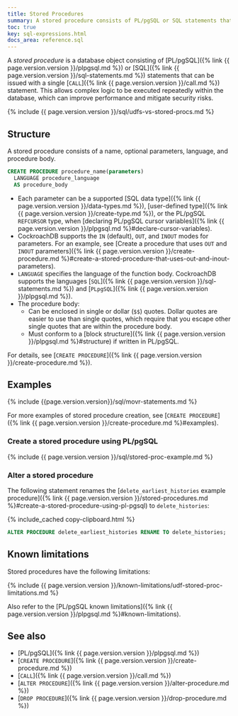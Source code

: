 ```yaml
---
title: Stored Procedures
summary: A stored procedure consists of PL/pgSQL or SQL statements that can be issued with a single call.
toc: true
key: sql-expressions.html
docs_area: reference.sql
---
```


A *stored procedure* is a database object consisting of [PL/pgSQL]({% link {{ page.version.version }}/plpgsql.md %}) or [SQL]({% link {{ page.version.version }}/sql-statements.md %}) statements that can be issued with a single [`CALL`]({% link {{ page.version.version }}/call.md %}) statement. This allows complex logic to be executed repeatedly within the database, which can improve performance and mitigate security risks.

{% include {{ page.version.version }}/sql/udfs-vs-stored-procs.md %}

## Structure

A stored procedure consists of a name, optional parameters, language, and procedure body.

~~~ sql
CREATE PROCEDURE procedure_name(parameters)
  LANGUAGE procedure_language
  AS procedure_body
~~~

- Each parameter can be a supported [SQL data type]({% link {{ page.version.version }}/data-types.md %}), [user-defined type]({% link {{ page.version.version }}/create-type.md %}), or the PL/pgSQL `REFCURSOR` type, when [declaring PL/pgSQL cursor variables]({% link {{ page.version.version }}/plpgsql.md %}#declare-cursor-variables).
- CockroachDB supports the `IN` (default), `OUT`, and `INOUT` modes for parameters. For an example, see [Create a procedure that uses `OUT` and `INOUT` parameters]({% link {{ page.version.version }}/create-procedure.md %}#create-a-stored-procedure-that-uses-out-and-inout-parameters).
- `LANGUAGE` specifies the language of the function body. CockroachDB supports the languages [`SQL`]({% link {{ page.version.version }}/sql-statements.md %}) and [`PLpgSQL`]({% link {{ page.version.version }}/plpgsql.md %}).
- The procedure body: 
	- Can be enclosed in single or dollar (`$$`) quotes. Dollar quotes are easier to use than single quotes, which require that you escape other single quotes that are within the procedure body.
	- Must conform to a [block structure]({% link {{ page.version.version }}/plpgsql.md %}#structure) if written in PL/pgSQL.

For details, see [`CREATE PROCEDURE`]({% link {{ page.version.version }}/create-procedure.md %}).

## Examples

{% include {{page.version.version}}/sql/movr-statements.md %}

For more examples of stored procedure creation, see [`CREATE PROCEDURE`]({% link {{ page.version.version }}/create-procedure.md %}#examples).

### Create a stored procedure using PL/pgSQL

{% include {{ page.version.version }}/sql/stored-proc-example.md %}

### Alter a stored procedure

The following statement renames the [`delete_earliest_histories` example procedure]({% link {{ page.version.version }}/stored-procedures.md %}#create-a-stored-procedure-using-pl-pgsql) to `delete_histories`:

{% include_cached copy-clipboard.html %}
~~~ sql
ALTER PROCEDURE delete_earliest_histories RENAME TO delete_histories;
~~~

## Known limitations

Stored procedures have the following limitations:

{% include {{ page.version.version }}/known-limitations/udf-stored-proc-limitations.md %}

Also refer to the [PL/pgSQL known limitations]({% link {{ page.version.version }}/plpgsql.md %}#known-limitations).

## See also

- [PL/pgSQL]({% link {{ page.version.version }}/plpgsql.md %})
- [`CREATE PROCEDURE`]({% link {{ page.version.version }}/create-procedure.md %})
- [`CALL`]({% link {{ page.version.version }}/call.md %})
- [`ALTER PROCEDURE`]({% link {{ page.version.version }}/alter-procedure.md %})
- [`DROP PROCEDURE`]({% link {{ page.version.version }}/drop-procedure.md %})